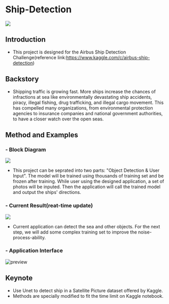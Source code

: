 # Ship-Detection
<img src="https://github.com/ethanhou99/Ship-Detection/blob/master/images/Team_logo_v2.png" />

## Introduction
- This project is designed for the Airbus Ship Detection Challenge(reference link:https://www.kaggle.com/c/airbus-ship-detection)

## Backstory
- Shipping traffic is growing fast. More ships increase the chances of infractions at sea like environmentally devastating ship accidents, piracy, illegal fishing, drug trafficking, and illegal cargo movement. This has compelled many organizations, from environmental protection agencies to insurance companies and national government authorities, to have a closer watch over the open seas.

## Method and Examples

### - Block Diagram
<img src="https://github.com/ethanhou99/Ship-Detection/blob/master/images/block_diagram.png" />

- This project can be seprated into two parts: "Object Detection & User Input". The model will be trained using thousands of training set and be frozen after training. While user using the designed application, a set of photos will be inputed. Then the application will call the trained model and output the ships' directions. 
  
### - Current Result(reat-time update)
<img src="https://github.com/ethanhou99/Ship-Detection/blob/master/images/current_result.png" />

- Current application can detect the sea and other objects. For the next step, we will add some complex training set to improve the noise-process-ability.

### - Application Interface
![preview](https://github.com/ethanhou99/Ship-Detection/blob/master/images/Application_demo.gif)

## Keynote
- Use Unet to detect ship in a Satellite Picture dataset offered by Kaggle. 
- Methods are specially modified to fit the time limit on Kaggle notebook.

